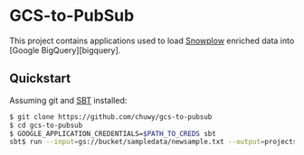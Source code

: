 # GCS-to-PubSub

This project contains applications used to load [Snowplow][snowplow] enriched data into [Google BigQuery][bigquery].

## Quickstart

Assuming git and [SBT][sbt] installed:

```bash
$ git clone https://github.com/chuwy/gcs-to-pubsub
$ cd gcs-to-pubsub
$ GOOGLE_APPLICATION_CREDENTIALS=$PATH_TO_CREDS sbt
sbt$ run --input=gs://bucket/sampledata/newsample.txt --output=projects/snowplow-project/topics/dataflow-recovery --runner=DataflowRunner --project=snowplow-project
```

[snowplow]: https://github.com/snowplow/snowplow/
[sbt]: https://www.scala-sbt.org/

